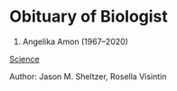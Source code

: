 
# Obituary of Biologist

1. Angelika Amon (1967–2020)

[Science](https://science.sciencemag.org/content/370/6522/1276)

Author: Jason M. Sheltzer, Rosella Visintin

